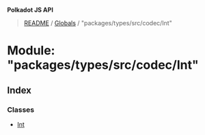 **Polkadot JS API**

> [README](../README.md) / [Globals](../globals.md) / "packages/types/src/codec/Int"

# Module: "packages/types/src/codec/Int"

## Index

### Classes

* [Int](../classes/_packages_types_src_codec_int_.int.md)
